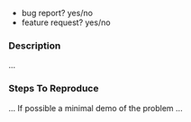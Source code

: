 - bug report? yes/no
- feature request? yes/no

### Description
...

### Steps To Reproduce
... If possible a minimal demo of the problem ...

<!--
A good bug report shouldn't leave others needing to chase you up for more information. Please try to be as detailed as possible in your report.
Feature requests are welcome. Explain your intentions. It's up to you to make a strong case to convince the project's developers of the merits of this feature.
-->
